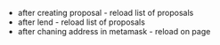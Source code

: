 - after creating proposal - reload list of proposals
- after lend - reload list of proposals
- after chaning address in metamask - reload on page
